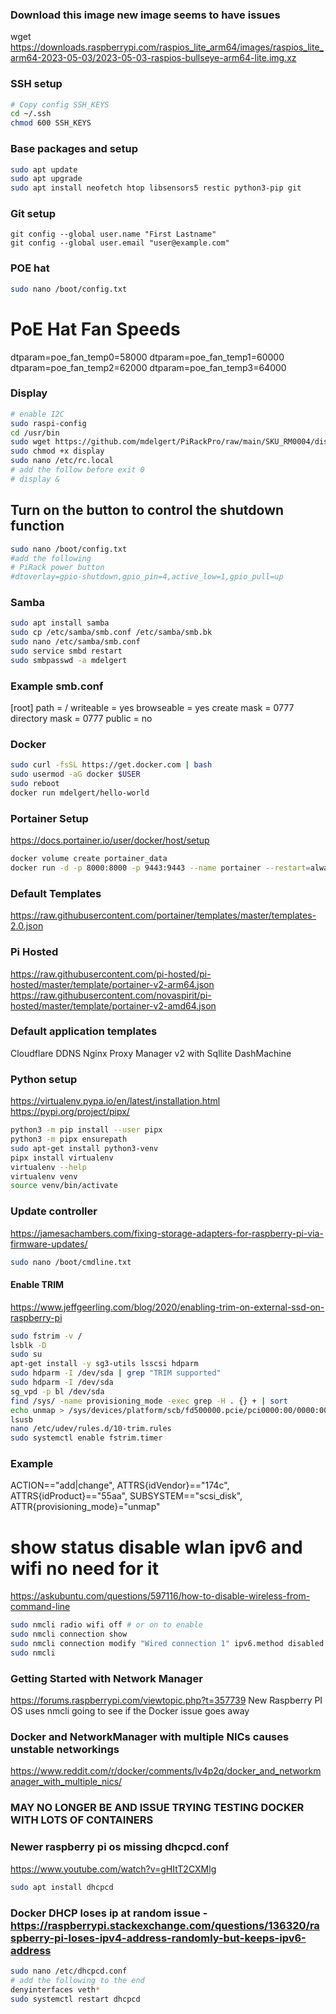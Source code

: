 ### Download this image new image seems to have issues
wget https://downloads.raspberrypi.com/raspios_lite_arm64/images/raspios_lite_arm64-2023-05-03/2023-05-03-raspios-bullseye-arm64-lite.img.xz

### SSH setup
```bash
# Copy config SSH_KEYS
cd ~/.ssh
chmod 600 SSH_KEYS
```

### Base packages and setup
```bash
sudo apt update
sudo apt upgrade
sudo apt install neofetch htop libsensors5 restic python3-pip git
```

### Git setup
```
git config --global user.name "First Lastname"
git config --global user.email "user@example.com"
```

### POE hat
```bash
sudo nano /boot/config.txt
```

# PoE Hat Fan Speeds
dtparam=poe_fan_temp0=58000
dtparam=poe_fan_temp1=60000
dtparam=poe_fan_temp2=62000
dtparam=poe_fan_temp3=64000

### Display
```bash
# enable I2C
sudo raspi-config 
cd /usr/bin
sudo wget https://github.com/mdelgert/PiRackPro/raw/main/SKU_RM0004/display
sudo chmod +x display
sudo nano /etc/rc.local 
# add the follow before exit 0
# display &
```

## Turn on the button to control the shutdown function
```bash
sudo nano /boot/config.txt
#add the following
# PiRack power button
#dtoverlay=gpio-shutdown,gpio_pin=4,active_low=1,gpio_pull=up
```

### Samba
```bash
sudo apt install samba
sudo cp /etc/samba/smb.conf /etc/samba/smb.bk
sudo nano /etc/samba/smb.conf
sudo service smbd restart
sudo smbpasswd -a mdelgert
```

### Example smb.conf
[root]
   path = /
   writeable = yes
   browseable = yes
   create mask = 0777
   directory mask = 0777
   public = no

### Docker
```bash
sudo curl -fsSL https://get.docker.com | bash
sudo usermod -aG docker $USER
sudo reboot
docker run mdelgert/hello-world
```

### Portainer Setup
https://docs.portainer.io/user/docker/host/setup
```bash
docker volume create portainer_data
docker run -d -p 8000:8000 -p 9443:9443 --name portainer --restart=always -v /var/run/docker.sock:/var/run/docker.sock -v portainer_data:/data portainer/portainer-ee:latest
```

### Default Templates
https://raw.githubusercontent.com/portainer/templates/master/templates-2.0.json

### Pi Hosted
https://raw.githubusercontent.com/pi-hosted/pi-hosted/master/template/portainer-v2-arm64.json
https://raw.githubusercontent.com/novaspirit/pi-hosted/master/template/portainer-v2-amd64.json

### Default application templates
Cloudflare DDNS
Nginx Proxy Manager v2 with Sqllite
DashMachine 

### Python setup
https://virtualenv.pypa.io/en/latest/installation.html
https://pypi.org/project/pipx/

```bash
python3 -m pip install --user pipx
python3 -m pipx ensurepath
sudo apt-get install python3-venv
pipx install virtualenv
virtualenv --help
virtualenv venv
source venv/bin/activate
```

### Update controller
https://jamesachambers.com/fixing-storage-adapters-for-raspberry-pi-via-firmware-updates/
```bash
sudo nano /boot/cmdline.txt
```

#### Enable TRIM
https://www.jeffgeerling.com/blog/2020/enabling-trim-on-external-ssd-on-raspberry-pi

```bash
sudo fstrim -v /
lsblk -D
sudo su
apt-get install -y sg3-utils lsscsi hdparm
sudo hdparm -I /dev/sda | grep "TRIM supported"
sudo hdparm -I /dev/sda
sg_vpd -p bl /dev/sda
find /sys/ -name provisioning_mode -exec grep -H . {} + | sort
echo unmap > /sys/devices/platform/scb/fd500000.pcie/pci0000:00/0000:00:00.0/0000:01:00.0/usb2/2-2/2-2:1.0/host0/target0:0:0/0:0:0:0/scsi_disk/0:0:0:0/provisioning_mode
lsusb
nano /etc/udev/rules.d/10-trim.rules
sudo systemctl enable fstrim.timer
```

### Example
ACTION=="add|change", ATTRS{idVendor}=="174c", ATTRS{idProduct}=="55aa", SUBSYSTEM=="scsi_disk", ATTR{provisioning_mode}="unmap"

# show status disable wlan ipv6 and wifi no need for it
https://askubuntu.com/questions/597116/how-to-disable-wireless-from-command-line
```bash
sudo nmcli radio wifi off # or on to enable
sudo nmcli connection show
sudo nmcli connection modify "Wired connection 1" ipv6.method disabled
sudo nmcli
```

### Getting Started with Network Manager
https://forums.raspberrypi.com/viewtopic.php?t=357739
New Raspberry PI OS uses nmcli going to see if the Docker issue goes away

### Docker and NetworkManager with multiple NICs causes unstable networkings
https://www.reddit.com/r/docker/comments/lv4p2q/docker_and_networkmanager_with_multiple_nics/

### MAY NO LONGER BE AND ISSUE TRYING TESTING DOCKER WITH LOTS OF CONTAINERS ####################################################

### Newer raspberry pi os missing dhcpcd.conf
https://www.youtube.com/watch?v=gHItT2CXMlg
```bash
sudo apt install dhcpcd
```

### Docker DHCP loses ip at random issue - https://raspberrypi.stackexchange.com/questions/136320/raspberry-pi-loses-ipv4-address-randomly-but-keeps-ipv6-address
```bash
sudo nano /etc/dhcpcd.conf
# add the following to the end
denyinterfaces veth*
sudo systemctl restart dhcpcd
```